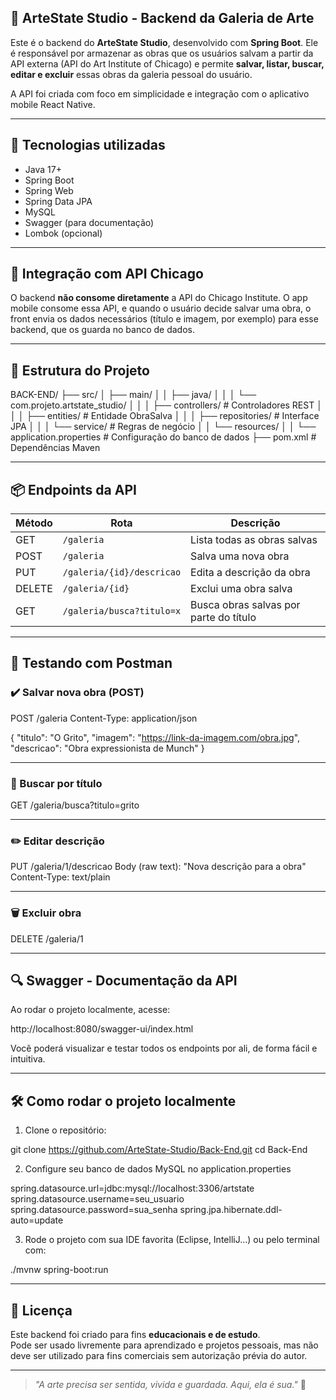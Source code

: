## 🎨 ArteState Studio - Backend da Galeria de Arte

Este é o backend do **ArteState Studio**, desenvolvido com **Spring Boot**. Ele é responsável por armazenar as obras que os usuários salvam a partir da API externa (API do Art Institute of Chicago) e permite **salvar, listar, buscar, editar e excluir** essas obras da galeria pessoal do usuário.

A API foi criada com foco em simplicidade e integração com o aplicativo mobile React Native.

---

## 🚀 Tecnologias utilizadas

- Java 17+
- Spring Boot
- Spring Web
- Spring Data JPA
- MySQL
- Swagger (para documentação)
- Lombok (opcional)

---

## 🔗 Integração com API Chicago

O backend **não consome diretamente** a API do Chicago Institute. O app mobile consome essa API, e quando o usuário decide salvar uma obra, o front envia os dados necessários (título e imagem, por exemplo) para esse backend, que os guarda no banco de dados.

---

## 📁 Estrutura do Projeto

BACK-END/
├── src/
│   ├── main/
│   │   ├── java/
│   │   │   └── com.projeto.artstate_studio/
│   │   │       ├── controllers/        # Controladores REST
│   │   │       ├── entities/           # Entidade ObraSalva
│   │   │       ├── repositories/       # Interface JPA
│   │   │       └── service/            # Regras de negócio
│   │   └── resources/
│   │       └── application.properties  # Configuração do banco de dados
├── pom.xml                             # Dependências Maven

---

## 📦 Endpoints da API

| Método | Rota                        | Descrição                                |
|--------|-----------------------------|------------------------------------------|
| GET    | `/galeria`                  | Lista todas as obras salvas              |
| POST   | `/galeria`                  | Salva uma nova obra                      |
| PUT    | `/galeria/{id}/descricao`   | Edita a descrição da obra                |
| DELETE | `/galeria/{id}`             | Exclui uma obra salva                    |
| GET    | `/galeria/busca?titulo=x`   | Busca obras salvas por parte do título   |

---

## 🧪 Testando com Postman

### ✔️ Salvar nova obra (POST)

POST /galeria
Content-Type: application/json

{
  "titulo": "O Grito",
  "imagem": "https://link-da-imagem.com/obra.jpg",
  "descricao": "Obra expressionista de Munch"
}

---

### 📃 Buscar por título

GET /galeria/busca?titulo=grito

---

### ✏️ Editar descrição

PUT /galeria/1/descricao
Body (raw text): "Nova descrição para a obra"
Content-Type: text/plain

---

### 🗑️ Excluir obra

DELETE /galeria/1

---

## 🔍 Swagger - Documentação da API

Ao rodar o projeto localmente, acesse:

http://localhost:8080/swagger-ui/index.html

Você poderá visualizar e testar todos os endpoints por ali, de forma fácil e intuitiva.

---

## 🛠️ Como rodar o projeto localmente

1. Clone o repositório:

git clone https://github.com/ArteState-Studio/Back-End.git
cd Back-End

2. Configure seu banco de dados MySQL no application.properties

spring.datasource.url=jdbc:mysql://localhost:3306/artstate
spring.datasource.username=seu_usuario
spring.datasource.password=sua_senha
spring.jpa.hibernate.ddl-auto=update

3. Rode o projeto com sua IDE favorita (Eclipse, IntelliJ...) ou pelo terminal com:

./mvnw spring-boot:run

---

## 📝 Licença

Este backend foi criado para fins **educacionais e de estudo**.  
Pode ser usado livremente para aprendizado e projetos pessoais, mas não deve ser utilizado para fins comerciais sem autorização prévia do autor.

---

> _"A arte precisa ser sentida, vivida e guardada. Aqui, ela é sua."_ 🎨
